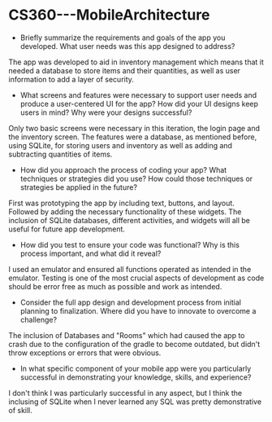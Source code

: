 # CS360---MobileArchitecture

- Briefly summarize the requirements and goals of the app you developed. What user needs was this app designed to address?

The app was developed to aid in inventory management which means that it needed a database to store items and their quantities, as well as user information to add a layer of security.

- What screens and features were necessary to support user needs and produce a user-centered UI for the app? How did your UI designs keep users in mind? Why were your designs successful?

Only two basic screens were necessary in this iteration, the login page and the inventory screen. The features were a database, as mentioned before, using SQLite, for storing users and inventory as well as adding and subtracting quantities of items.

- How did you approach the process of coding your app? What techniques or strategies did you use? How could those techniques or strategies be applied in the future?

First was prototyping the app by including text, buttons, and layout. Followed by adding the necessary functionality of these widgets. The inclusion of SQLite databases, different activities, and widgets will all be useful for future app development.

- How did you test to ensure your code was functional? Why is this process important, and what did it reveal?

I used an emulator and ensured all functions operated as intended in the emulator. Testing is one of the most crucial aspects of development as code should be error free as much as possible and work as intended.

- Consider the full app design and development process from initial planning to finalization. Where did you have to innovate to overcome a challenge?

The inclusion of Databases and "Rooms" which had caused the app to crash due to the configuration of the gradle to become outdated, but didn't throw exceptions or errors that were obvious.

- In what specific component of your mobile app were you particularly successful in demonstrating your knowledge, skills, and experience?

I don't think I was particularly successful in any aspect, but I think the inclusing of SQLite when I never learned any SQL was pretty demonstrative of skill.

